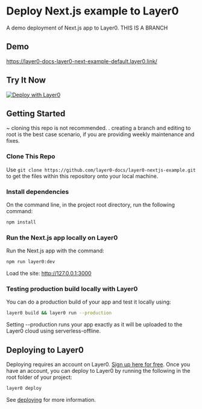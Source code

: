 # Deploy Next.js example to Layer0
A demo deployment of Next.js app to Layer0. THIS IS A BRANCH

## Demo
https://layer0-docs-layer0-next-example-default.layer0.link/

## Try It Now
[![Deploy with Layer0](https://docs.layer0.co/button.svg)](https://app.layer0.co/deploy?repo=https://github.com/layer0-docs/layer0-nextjs-example)

## Getting Started
 ~ cloning this repo is not recommended. 
    . creating a branch and editing to root is the best case scenario, if you are providing weekly maintenance and fixes.
### Clone This Repo

Use `git clone https://github.com/layer0-docs/layer0-nextjs-example.git` to get the files within this repository onto your local machine.

### Install dependencies

On the command line, in the project root directory, run the following command:

```bash
npm install
```

### Run the Next.js app locally on Layer0

Run the Next.js app with the command:

```bash
npm run layer0:dev
```

Load the site: http://127.0.0.1:3000

### Testing production build locally with Layer0

You can do a production build of your app and test it locally using:

```bash
layer0 build && layer0 run --production
```

Setting --production runs your app exactly as it will be uploaded to the Layer0 cloud using serverless-offline.

## Deploying to Layer0

Deploying requires an account on Layer0. [Sign up here for free](https://app.layer0.co/signup). Once you have an account, you can deploy to Layer0 by running the following in the root folder of your project:

```bash
layer0 deploy
```

See [deploying](https://docs.layer0.co/guides/deploying) for more information.
